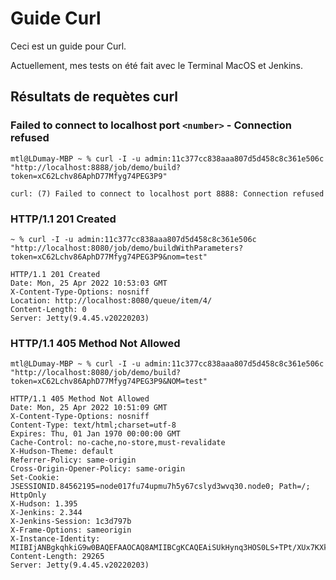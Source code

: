 # Guide Curl

Ceci est un guide pour Curl.

Actuellement, mes tests on été fait avec le Terminal MacOS et Jenkins.

## Résultats de requètes curl

### Failed to connect to localhost port `<number>` - Connection refused

```
mtl@LDumay-MBP ~ % curl -I -u admin:11c377cc838aaa807d5d458c8c361e506c "http://localhost:8888/job/demo/build?token=xC62Lchv86AphD77Mfyg74PEG3P9"

curl: (7) Failed to connect to localhost port 8888: Connection refused
```

### HTTP/1.1 201 Created

```
~ % curl -I -u admin:11c377cc838aaa807d5d458c8c361e506c "http://localhost:8080/job/demo/buildWithParameters?token=xC62Lchv86AphD77Mfyg74PEG3P9&nom=test" 

HTTP/1.1 201 Created
Date: Mon, 25 Apr 2022 10:53:03 GMT
X-Content-Type-Options: nosniff
Location: http://localhost:8080/queue/item/4/
Content-Length: 0
Server: Jetty(9.4.45.v20220203)
```

### HTTP/1.1 405 Method Not Allowed

```
mtl@LDumay-MBP ~ % curl -I -u admin:11c377cc838aaa807d5d458c8c361e506c "http://localhost:8080/job/demo/build?token=xC62Lchv86AphD77Mfyg74PEG3P9&NOM=test"

HTTP/1.1 405 Method Not Allowed
Date: Mon, 25 Apr 2022 10:51:09 GMT
X-Content-Type-Options: nosniff
Content-Type: text/html;charset=utf-8
Expires: Thu, 01 Jan 1970 00:00:00 GMT
Cache-Control: no-cache,no-store,must-revalidate
X-Hudson-Theme: default
Referrer-Policy: same-origin
Cross-Origin-Opener-Policy: same-origin
Set-Cookie: JSESSIONID.84562195=node017fu74upmu7h5y67cslyd3wvq30.node0; Path=/; HttpOnly
X-Hudson: 1.395
X-Jenkins: 2.344
X-Jenkins-Session: 1c3d797b
X-Frame-Options: sameorigin
X-Instance-Identity: MIIBIjANBgkqhkiG9w0BAQEFAAOCAQ8AMIIBCgKCAQEAiSUkHynq3HOS0LS+TPt/XUx7KXkNKRJs4Id3UVSCUSN8ZbCtdCwCqtqLoP5XfTGliui3hNBamRLqW9R9T52g5ceDO6KH768lgJY4ZwgVHH7AARKUp5dB9G7Pdx/Jh7UoTobknyLNzJazaizo8CJ9fbYoUmexjDqgyJEwvP8jPY4H3m3O7J+cTQWdKi++g2eKILFV4vjDM4N1J9hToz+Nb/eHB0hnQEKpMq6HoUxk1nQ83xYowsngWEExK9/XARpaTQZ0dqNTxxTQAEQgjQSsqDUmY1T4PCEqyGWw8rs8AXLwTQW80Q6HVjNzvvxOGNPBXPSdbM5UvzbrJeNkaOCcKQIDAQAB
Content-Length: 29265
Server: Jetty(9.4.45.v20220203)
```